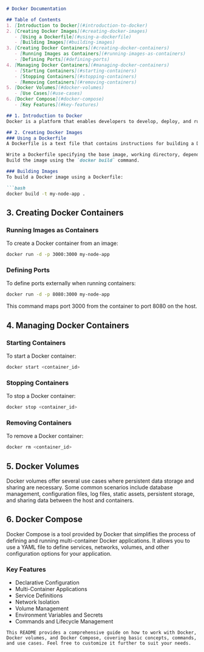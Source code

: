 ```markdown
# Docker Documentation

## Table of Contents
1. [Introduction to Docker](#introduction-to-docker)
2. [Creating Docker Images](#creating-docker-images)
   - [Using a Dockerfile](#using-a-dockerfile)
   - [Building Images](#building-images)
3. [Creating Docker Containers](#creating-docker-containers)
   - [Running Images as Containers](#running-images-as-containers)
   - [Defining Ports](#defining-ports)
4. [Managing Docker Containers](#managing-docker-containers)
   - [Starting Containers](#starting-containers)
   - [Stopping Containers](#stopping-containers)
   - [Removing Containers](#removing-containers)
5. [Docker Volumes](#docker-volumes)
   - [Use Cases](#use-cases)
6. [Docker Compose](#docker-compose)
   - [Key Features](#key-features)

## 1. Introduction to Docker
Docker is a platform that enables developers to develop, deploy, and run applications in containers. Containers are lightweight, portable, and isolated environments that package applications and their dependencies.

## 2. Creating Docker Images
### Using a Dockerfile
A Dockerfile is a text file that contains instructions for building a Docker image. To create a Docker image using a Dockerfile:

Write a Dockerfile specifying the base image, working directory, dependencies, and runtime commands.
Build the image using the `docker build` command.

### Building Images
To build a Docker image using a Dockerfile:

```bash
docker build -t my-node-app .
```

## 3. Creating Docker Containers
### Running Images as Containers
To create a Docker container from an image:

```bash
docker run -d -p 3000:3000 my-node-app
```

### Defining Ports
To define ports externally when running containers:

```bash
docker run -d -p 8080:3000 my-node-app
```
This command maps port 3000 from the container to port 8080 on the host.

## 4. Managing Docker Containers
### Starting Containers
To start a Docker container:

```bash
docker start <container_id>
```

### Stopping Containers
To stop a Docker container:

```bash
docker stop <container_id>
```

### Removing Containers
To remove a Docker container:

```bash
docker rm <container_id>
```

## 5. Docker Volumes
Docker volumes offer several use cases where persistent data storage and sharing are necessary. Some common scenarios include database management, configuration files, log files, static assets, persistent storage, and sharing data between the host and containers.

## 6. Docker Compose
Docker Compose is a tool provided by Docker that simplifies the process of defining and running multi-container Docker applications. It allows you to use a YAML file to define services, networks, volumes, and other configuration options for your application.

### Key Features
- Declarative Configuration
- Multi-Container Applications
- Service Definitions
- Network Isolation
- Volume Management
- Environment Variables and Secrets
- Commands and Lifecycle Management
```
This README provides a comprehensive guide on how to work with Docker, Docker volumes, and Docker Compose, covering basic concepts, commands, and use cases. Feel free to customize it further to suit your needs.

